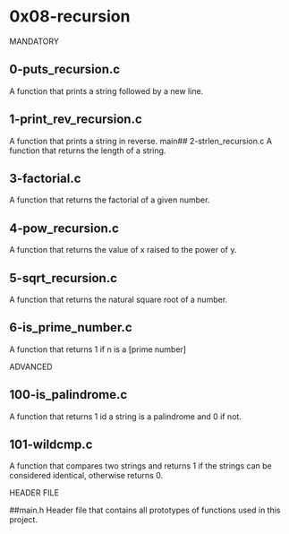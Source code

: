 # 0x08-recursion
MANDATORY

## 0-puts_recursion.c
A function that prints a string followed by a new line.

## 1-print_rev_recursion.c
A function that prints a string in reverse. main## 2-strlen_recursion.c A function that returns the length of a string.

## 3-factorial.c
A function that returns the factorial of a given number.

## 4-pow_recursion.c
A function that returns the value of x raised to the power of y.

## 5-sqrt_recursion.c
A function that returns the natural square root of a number.

## 6-is_prime_number.c
A function that returns 1 if n is a [prime number]

ADVANCED

## 100-is_palindrome.c
A function that returns 1 id a string is a palindrome and 0 if not.

## 101-wildcmp.c
A function that compares two strings and returns 1 if the strings can be considered identical, otherwise returns 0.

HEADER FILE

##main.h
Header file that contains all prototypes of functions used in this project.
